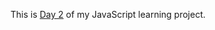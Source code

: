 This is <a href="https://cwang1996.github.io/PomoClock/">Day 2</a> of my JavaScript learning project.
